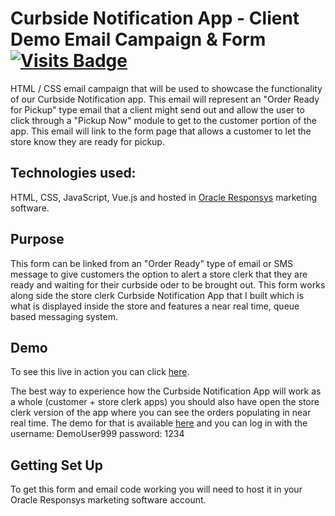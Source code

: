 # Curbside Notification App - Client Demo Email Campaign & Form [![Visits Badge](https://badges.pufler.dev/visits/dylanlarrivee/curbside-client-demo-email)](https://badges.pufler.dev)

HTML / CSS email campaign that will be used to showcase the functionality of our Curbside Notification app. This email will represent an "Order Ready for Pickup" type email that a client might send out and allow the user to click through a "Pickup Now" module to get to the customer portion of the app. This email will link to the form page that allows a customer to let the store know they are ready for pickup.

## Technologies used:
HTML, CSS, JavaScript, Vue.js and hosted in [Oracle Responsys](https://www.oracle.com/marketingcloud/products/cross-channel-orchestration/) marketing software.

## Purpose
This form can be linked from an "Order Ready" type of email or SMS message to give customers the option to alert a store clerk that they are ready and waiting for their curbside oder to be brought out. This form works along side the store clerk Curbside Notification App that I built which is what is displayed inside the store and features a near real time, queue based messaging system. 

## Demo
To see this live in action you can click [here](http://omcprtnr003z.rsys2.net/pub/sf/FormLink?_ri_=X0Gzc2X%3DAQpglLjHJlTQGuo3DzfCsdUtSzdcOkXsnghCfK1ezazcSSA9abzgzfLSdvqKzgh5wUzgdzdujq7bc6RVXMtX%3DAQpglLjHJlTQGmtnNMWwYDPXEKHzbSzebejohwbszcPTDCXAOmjzdcwTGlGAzczfwcD2iqhNO13O&_ei_=EqzW-RrLOFvxADxQZZJU9-Dk_NiTtwfV_DOhs-52ba9nxME.&_di_=lom86j2vn63k5pghhl5dg7vt5h7sc6sbe1te6gjb4t2lvdvcan4g).

The best way to experience how the Curbside Notification App will work as a whole (customer + store clerk apps) you should also have open the store clerk version of the app where you can see the orders populating in near real time. The demo for that is available [here](https://curbside-demo.shawscottapps.com/signin) and you can log in with the username: DemoUser999 password: 1234

## Getting Set Up
To get this form and email code working you will need to host it in your Oracle Responsys marketing software account. 

